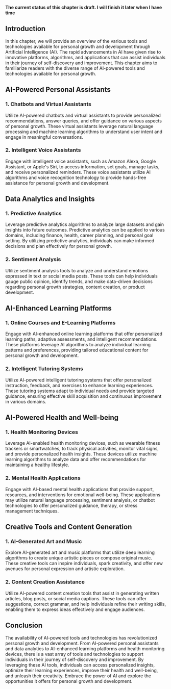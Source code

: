 **The current status of this chapter is draft. I will finish it later when I have time**

Introduction
------------

In this chapter, we will provide an overview of the various tools and technologies available for personal growth and development through Artificial Intelligence (AI). The rapid advancements in AI have given rise to innovative platforms, algorithms, and applications that can assist individuals in their journey of self-discovery and improvement. This chapter aims to familiarize readers with the diverse range of AI-powered tools and technologies available for personal growth.

AI-Powered Personal Assistants
------------------------------

### 1. Chatbots and Virtual Assistants

Utilize AI-powered chatbots and virtual assistants to provide personalized recommendations, answer queries, and offer guidance on various aspects of personal growth. These virtual assistants leverage natural language processing and machine learning algorithms to understand user intent and engage in meaningful conversations.

### 2. Intelligent Voice Assistants

Engage with intelligent voice assistants, such as Amazon Alexa, Google Assistant, or Apple's Siri, to access information, set goals, manage tasks, and receive personalized reminders. These voice assistants utilize AI algorithms and voice recognition technology to provide hands-free assistance for personal growth and development.

Data Analytics and Insights
---------------------------

### 1. Predictive Analytics

Leverage predictive analytics algorithms to analyze large datasets and gain insights into future outcomes. Predictive analytics can be applied to various domains, including finance, health, career planning, and personal goal setting. By utilizing predictive analytics, individuals can make informed decisions and plan effectively for personal growth.

### 2. Sentiment Analysis

Utilize sentiment analysis tools to analyze and understand emotions expressed in text or social media posts. These tools can help individuals gauge public opinion, identify trends, and make data-driven decisions regarding personal growth strategies, content creation, or product development.

AI-Enhanced Learning Platforms
------------------------------

### 1. Online Courses and E-Learning Platforms

Engage with AI-enhanced online learning platforms that offer personalized learning paths, adaptive assessments, and intelligent recommendations. These platforms leverage AI algorithms to analyze individual learning patterns and preferences, providing tailored educational content for personal growth and development.

### 2. Intelligent Tutoring Systems

Utilize AI-powered intelligent tutoring systems that offer personalized instruction, feedback, and exercises to enhance learning experiences. These tutoring systems adapt to individual needs and provide targeted guidance, ensuring effective skill acquisition and continuous improvement in various domains.

AI-Powered Health and Well-being
--------------------------------

### 1. Health Monitoring Devices

Leverage AI-enabled health monitoring devices, such as wearable fitness trackers or smartwatches, to track physical activities, monitor vital signs, and provide personalized health insights. These devices utilize machine learning algorithms to analyze data and offer recommendations for maintaining a healthy lifestyle.

### 2. Mental Health Applications

Engage with AI-based mental health applications that provide support, resources, and interventions for emotional well-being. These applications may utilize natural language processing, sentiment analysis, or chatbot technologies to offer personalized guidance, therapy, or stress management techniques.

Creative Tools and Content Generation
-------------------------------------

### 1. AI-Generated Art and Music

Explore AI-generated art and music platforms that utilize deep learning algorithms to create unique artistic pieces or compose original music. These creative tools can inspire individuals, spark creativity, and offer new avenues for personal expression and artistic exploration.

### 2. Content Creation Assistance

Utilize AI-powered content creation tools that assist in generating written articles, blog posts, or social media captions. These tools can offer suggestions, correct grammar, and help individuals refine their writing skills, enabling them to express ideas effectively and engage audiences.

Conclusion
----------

The availability of AI-powered tools and technologies has revolutionized personal growth and development. From AI-powered personal assistants and data analytics to AI-enhanced learning platforms and health monitoring devices, there is a vast array of tools and technologies to support individuals in their journey of self-discovery and improvement. By leveraging these AI tools, individuals can access personalized insights, optimize their learning experiences, improve their health and well-being, and unleash their creativity. Embrace the power of AI and explore the opportunities it offers for personal growth and development.
